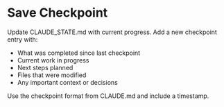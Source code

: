 # Save Checkpoint

Update CLAUDE_STATE.md with current progress. Add a new checkpoint entry with:
- What was completed since last checkpoint
- Current work in progress  
- Next steps planned
- Files that were modified
- Any important context or decisions

Use the checkpoint format from CLAUDE.md and include a timestamp.